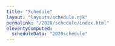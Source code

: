 ```yaml
---
title: "Schedule"
layout: "layouts/schedule.njk"
permalink: "/2020/schedule/index.html"
eleventyComputed:
  scheduleData: "2020schedule"
---
```

